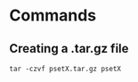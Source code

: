 Commands
========

Creating a .tar.gz file
-----------------------
    tar -czvf psetX.tar.gz psetX

